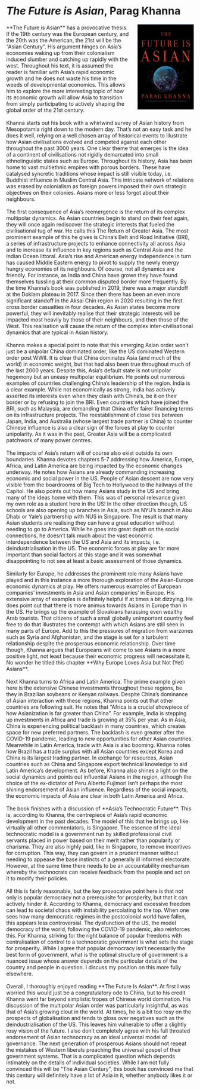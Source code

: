 # *The Future is Asian*, Parag Khanna
<img align="right" src="./future_is_asian.jpeg" style="max-width:30%; padding-left: 20px;">

<!--**TL;DR**

1. Ever since the industrial revolution, humans have become very bad at breathing, which has had huge negative effects on our health.
2. The fundamental changes we need to make are simple: breathe from the nose, exhale deeply, breathe slowly, breathe less, and chew more.
3. The “perfect” breath is 5.5 seconds of inhalation and exhalation with 5.5L of air intake. This breathing pattern is a feature of prayer chants in many religions of the world.

-->

<div class='straits'>
**The Future is Asian** has a provocative thesis. If the 19th century was the European century, and the 20th was the American, the 21st will be the “Asian Century”. His argument hinges on Asia’s economies waking up from their colonialism induced slumber and catching up rapidly with the west. Throughout his text, it is assumed the reader is familiar with Asia’s rapid economic growth and he does not waste his time in the weeds of developmental economics. This allows him to explore the more interesting topic of how its economic growth will allow Asia to transition from simply participating to actively shaping the global order of the 21st century.
</div><br>

<div class='straits'>
Khanna starts out his book with a whirlwind survey of Asian history from Mesopotamia right down to the modern day. That’s not an easy task and he does it well, relying on a well chosen array of historical events to illustrate how Asian civilisations evolved and competed against each other throughout the past 3000 years. One clear theme that emerges is the idea of a continent of civilisations not rigidly demarcated into small ethnolinguistic states such as Europe. Throughout its history, Asia has been home to vast multiethnic empires with porous borders. These have catalysed syncretic traditions whose impact is still visible today, i.e. Buddhist influence in Muslim Central Asia. This intricate network of relations was erased by colonialism as foreign powers imposed their own strategic objectives on their colonies. Asians more or less forgot about their neighbours.
</div><br>


<div class='straits'>
The first consequence of Asia’s reemergence is the return of its complex multipolar dynamics. As Asian countries begin to stand on their feet again, they will once again rediscover the strategic interests that fueled the civilisational tug of war. He calls this The Return of Greater Asia. The most prominent example of this he gives is China’s Belt and Road Initiative (BRI), a series of infrastructure projects to enhance connectivity all across Asia and to increase its influence in key regions such as Central Asia and the Indian Ocean littoral. Asia’s rise and American energy independence in turn has caused Middle Eastern energy to pivot to supply the newly energy hungry economies of its neighbours. Of course, not all dynamics are friendly. For instance, as India and China have grown they have found themselves tussling at their common disputed border more frequently. By the time Khanna’s book was published in 2019, there was a major standoff at the Doklam plateau in 2017. Since then there has been an even more significant standoff in the Aksai Chin region in 2020 resulting in the first cross border casualties in four decades. As Asian states become more powerful, they will inevitably realise that their strategic interests will be impacted most heavily by those of their neighbours, and then those of the West. This realisation will cause the return of the complex inter-civilisational dynamics that are typical in Asian history.
</div><br>

<div class='straits'>
Khanna makes a special point to note that this emerging Asian order won’t just be a unipolar China dominated order, like the US dominated Western order post WWII. It is clear that China dominates Asia (and much of the world) in economic weight, but that had also been true throughout much of the last 2000 years. Despite this, Asia’s default state is not unipolar hegemony but an uneasy multipolar equilibrium. He points out numerous examples of countries challenging China’s leadership of the region. India is a clear example. While not economically as strong, India has actively asserted its interests even when they clash with China’s, be it on their border or by refusing to join the BRI. Even countries which have joined the BRI, such as Malaysia, are demanding that China offer fairer financing terms on its infrastructure projects. The reestablishment of close ties between Japan, India, and Australia (whose largest trade partner is China) to counter Chinese influence is also a clear sign of the forces at play to counter unipolarity. As it was in the past, Greater Asia will be a complicated patchwork of many power centres.
</div><br>

<div class='straits'>
The impacts of Asia’s return will of course also exist outside its own boundaries. Khanna devotes chapters 5-7 addressing how America, Europe, Africa, and Latin America are being impacted by the economic changes underway. He notes how Asians are already commanding increasing economic and social power in the US. People of Asian descent are now very visible from the boardrooms of Big Tech to Hollywood to the hallways of the Capitol. He also points out how many Asians study in the US and bring many of the ideas home with them. This was of personal relevance given my own role as a student here in the US! In the other direction though, US schools are also opening up branches in Asia, such as NYU’s branch in Abu Dhabi or Yale’s partnership with NUS in Singapore. The result is that many Asian students are realising they can have a great education without needing to go to America. While he goes into great depth on the social connections, he doesn’t talk much about the vast economic interdependence between the US and Asia and its impacts, i.e. deindustrialisation in the US. The economic forces at play are far more important than social factors at this stage and it was somewhat disappointing to not see at least a basic assessment of those dynamics.
</div><br>

<div class='straits'>
Similarly for Europe, he addresses the prominent role many Asians have played and in this instance a more thorough exploration of the Asian-Europe economic dynamics at play. He offers numerous examples of European companies’ investments in Asia and Asian companies’ in Europe. His extensive array of examples is definitely helpful if at times a bit dizzying. He does point out that there is more animus towards Asians in Europe than in the US. He brings up the example of Slovakians harassing even wealthy Arab tourists. That citizens of such a small globally unimportant country feel free to do that illustrates the contempt with which Asians are still seen in many parts of Europe. Add to this the pressures of migration from warzones such as Syria and Afghanistan, and the stage is set for a turbulent relationship despite the prosperous economic relationship. Over time though, Khanna argues that Europeans will come to see Asians in a more positive light, not least because their economic progress will necessitate it. No wonder he titled this chapter **Why Europe Loves Asia but Not (Yet) Asians**.
</div><br>

<div class='straits'>
Next Khanna turns to Africa and Latin America. The prime example given here is the extensive Chinese investments throughout these regions, be they in Brazilian soybeans or Kenyan railways. Despite China’s dominance of Asian interaction with these regions, Khanna points out that other countries are following suit. He notes that “Africa is a crucial showpiece of how Asianization is far greater than China”. For example, India is stepping up investments in Africa and trade is growing at 35% per year. As in Asia, China is experiencing political backlash in many countries, which creates space for new preferred partners. The backlash is even greater after the COVID-19 pandemic, leading to new opportunities for other Asian countries. Meanwhile in Latin America, trade with Asia is also booming. Khanna notes how Brazil has a trade surplus with all Asian countries except Korea and China is its largest trading partner. In exchange for resources, Asian countries such as China and Singapore export technical knowledge to aid Latin America’s development. As before, Khanna also shines a light on the social dynamics and points out influential Asians in the region, although the choice of the ex-dictator of Peru Alberto Fujimori isn’t perhaps the most shining endorsement of Asian influence. Regardless of the social impacts, the economic impacts of Asia are clear in both Latin America and Africa.
</div><br>

<div class='straits'>
The book finishes with a discussion of **Asia’s Technocratic Future**. This is, according to Khanna, the centrepiece of Asia’s rapid economic development in the past decades. The model of this that he brings up, like virtually all other commentators, is Singapore. The essence of the ideal technocratic model is a government run by skilled professional civil servants placed in power based on their merit rather than popularity or charisma. They are also highly paid, like in Singapore, to remove incentives for corruption. This way, they can govern in a prudent manner without needing to appease the base instincts of a generally ill informed electorate. However, at the same time there needs to be an accountability mechanism whereby the technocrats can receive feedback from the people and act on it to modify their policies.
</div><br>

<div class='straits'>
All this is fairly reasonable, but the key provocative point here is that not only is popular democracy not a prerequisite for prosperity, but that it can actively hinder it. According to Khanna, democracy and excessive freedom can lead to societal chaos with instability percolating to the top. When one sees how many democratic regimes in the postcolonial world have fallen, this appears less controversial. The dysfunction of the US, the model democracy of the world, following the COVID-19 pandemic, also reinforces this. For Khanna, striving for the right balance of popular freedoms with centralisation of control to a technocratic government is what sets the stage for prosperity. While I agree that popular democracy isn’t necessarily the best form of government, what is the optimal structure of government is a nuanced issue whose answer depends on the particular details of the country and people in question. I discuss my position on this more fully elsewhere.
</div><br>

<div class='straits'>
Overall, I thoroughly enjoyed reading **The Future Is Asian**. At first I was worried this would just be a congratulatory ode to China, but to his credit Khanna went far beyond simplistic tropes of Chinese world domination. His discussion of the multipolar Asian order was particularly insightful, as was that of Asia’s growing clout in the world. At times, he is a bit too rosy on the prospects of globalisation and tends to gloss over negatives such as the deindustrialisation of the US. This leaves him vulnerable to offer a slightly rosy vision of the future. I also don’t completely agree with his full throated endorsement of Asian technocracy as an ideal universal model of governance. The next generation of prosperous Asians should not repeat the mistakes of Western liberals preaching the universal gospel of their government systems. That is a complicated question which depends intimately on the details of individual societies. While I am not fully convinced this will be  “The Asian Century”, this book has convinced me that this century will definitely have a lot of Asia in it, whether anybody likes it or not.
</div><br>
